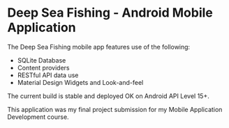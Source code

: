 # Deep Sea Fishing - Android Mobile Application

The Deep Sea Fishing mobile app features use of the following:
- SQLite Database
- Content providers
- RESTful API data use
- Material Design Widgets and Look-and-feel

The current build is stable and deployed OK on Android API Level 15+.

This application was my final project submission for my Mobile Application Development course.
